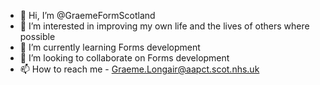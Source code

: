 - 👋 Hi, I’m @GraemeFormScotland
- 👀 I’m interested in improving my own life and the lives of others where possible
- 🌱 I’m currently learning Forms development
- 💞️ I’m looking to collaborate on Forms development
- 📫 How to reach me - Graeme.Longair@aapct.scot.nhs.uk

<!---
GraemeFormScotland/GraemeFormScotland is a ✨ special ✨ repository because its `README.md` (this file) appears on your GitHub profile.
You can click the Preview link to take a look at your changes.
--->
